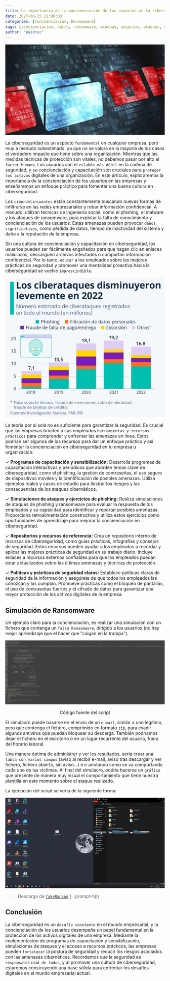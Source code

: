 ```yaml
---
title: La importancia de la concienciación de los usuarios en la ciberseguridad empresarial. Simulacro de Ransomware
date: 2023-06-25 11:00:00
categories: [Concienciacion, Ransomware]
tags: [concienciacion, batch, ransomware, windows, usuarios, ataques, simulacro]    
author: "Waidroc"
---
```



![Portada](/assets/img/2023-06-27/portada2.jpg)



La ciberseguridad es un aspecto `fundamental` en cualquier empresa, pero muy a menudo subestimado, ya que no se valora en la mayoría de los casos el verdadero impacto que tiene sobre una organización. Mientras que las medidas técnicas de protección son vitales, no debemos pasar por alto el `factor humano`. Los usuarios son el `eslabón más débil` en la cadena de seguridad, y su concienciación y capacitación son cruciales para `proteger los activos` digitales de una organización. En este artículo, exploraremos la importancia de la concienciación de los usuarios en las empresas y enseñaremos un enfoque práctico para fomentar una buena cultura en ciberseguridad.

Los `ciberdelincuentes` están constantemente buscando nuevas formas de infiltrarse en las redes empresariales y robar información confidencial. A menudo, utilizan técnicas de ingeniería social, como el phishing, el malware y los ataques de ransomware, para explotar la falta de conocimiento y concienciación de los usuarios. Estas amenazas pueden provocar `daños significativos`, como pérdida de datos, tiempo de inactividad del sistema y daño a la reputación de la empresa.

Sin una cultura de concienciación y capacitación en ciberseguridad, los usuarios pueden ser fácilmente engañados para que hagan clic en enlaces maliciosos, descarguen archivos infectados o compartan información confidencial. Por lo tanto, `educar` a los empleados sobre las mejores prácticas de seguridad y promover una mentalidad proactiva hacia la ciberseguridad se vuelve `imprescindible`.

![Estadistica](/assets/img/2023-06-27/estadistica.jpeg)

La teoría por sí sola no es suficiente para garantizar la seguridad. Es crucial que las empresas brinden a sus empleados `herramientas y recursos prácticos` para comprender y enfrentar las amenazas en línea. Estos podrían ser algunos de los recursos para dar un enfoque práctico y así fomentar la concienciación en ciberseguridad en tu empresa u organización:

✓ **Programas de capacitación y sensibilización:** Desarrolla programas de capacitación interactivos y periódicos que aborden temas clave de ciberseguridad, como el phishing, la gestión de contraseñas, el uso seguro de dispositivos móviles y la identificación de posibles amenazas. Utiliza ejemplos reales y casos de estudio para ilustrar los riesgos y las consecuencias de los ataques cibernéticos.

✓ **Simulaciones de ataques y ejercicios de phishing:** Realiza simulaciones de ataques de phishing y ransomware para evaluar la respuesta de los empleados y su capacidad para identificar y reportar posibles amenazas. Proporciona retroalimentación constructiva y utiliza estos ejercicios como oportunidades de aprendizaje para mejorar la concienciación en ciberseguridad.

✓ **Repositorios y recursos de referencia:** Crea un repositorio interno de recursos de ciberseguridad, como guías prácticas, infografías y consejos de seguridad. Estos recursos pueden ayudar a los empleados a recordar y aplicar las mejores prácticas de seguridad en su trabajo diario. Incluye enlaces a recursos externos confiables para que los empleados puedan estar actualizados sobre las últimas amenazas y técnicas de protección.

✓ **Políticas y prácticas de seguridad claras:** Establece políticas claras de seguridad de la información y asegúrate de que todos los empleados las conozcan y las cumplan. Promueve prácticas como el bloqueo de pantallas, el uso de contraseñas fuertes y el cifrado de datos para garantizar una mayor protección de los activos digitales de la empresa.


## Simulación de Ransomware

Un ejemplo claro para la concienciación, es realizar una simulación con un fichero que contenga un `falso Ransomware`, dirigido a los usuarios (no hay mejor aprendizaje que el hacer que "caigan en la trampa").


![Script](/assets/img/2023-06-27/batch.PNG)
<center> Código fuente del script </center>


El simulacro puede basarse en el envío de un `e-mail`, similar a uno legítimo, pero que contenga el fichero, comprimido en formato `zip`, para evadir algunos antivirus que puedan bloquear su descarga. También podríamos dejar el fichero en el escritorio o en un lugar recurrente del usuario, fuera del horario laboral.

Una manera óptima de administrar y ver los resultados, sería crear una `tabla con varios campos` (aviso al recibir e-mail, aviso tras descargar y ver fichero, fichero abierto, sin aviso...) e ir anotando como se va comportando cada uno de las víctimas. Al final del simulacro, podría hacerse un `gráfico` que presente de manera muy visual el comportamiento que tiene nuestra plantilla en este momento sobre el ataque realizado.

La ejecución del script se vería de la siguiente forma:

![Ejecucion](/assets/img/2023-06-27/ejecucion.gif)




> Descarga de  [`fakeRansom`](https://github.com/Waidroc/fakeRansom)
{: .prompt-tip}



## Conclusión

La ciberseguridad es un `desafío constante` en el mundo empresarial, y la concienciación de los usuarios desempeña un papel fundamental en la protección de los activos digitales de una empresa. Mediante la implementación de programas de capacitación y sensibilización, simulaciones de ataques y el acceso a recursos prácticos, las empresas pueden `fortalecer` la postura de seguridad y reducir los riesgos asociados con las amenazas cibernéticas. Recordemos que la seguridad es `responsabilidad de todos`, y al promover una cultura de ciberseguridad, estaremos construyendo una base sólida para enfrentar los desafíos digitales en el mundo empresarial actual.
